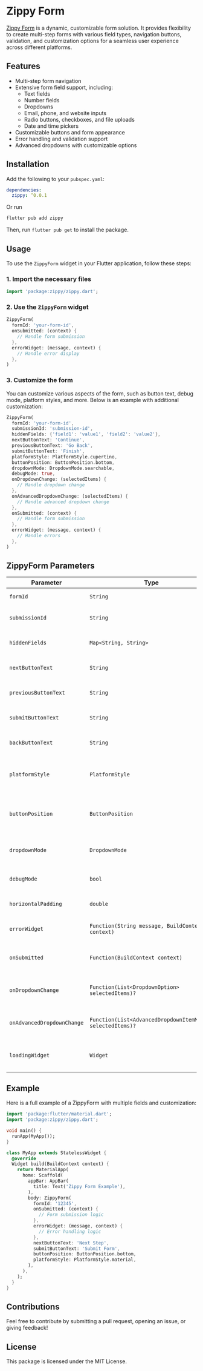 
# Zippy Form

[Zippy Form](https://zippyform.io) is a dynamic, customizable form solution. It provides flexibility to create multi-step forms with various field types, navigation buttons, validation, and customization options for a seamless user experience across different platforms.

## Features

- Multi-step form navigation
- Extensive form field support, including:
  - Text fields
  - Number fields
  - Dropdowns
  - Email, phone, and website inputs
  - Radio buttons, checkboxes, and file uploads
  - Date and time pickers
- Customizable buttons and form appearance
- Error handling and validation support
- Advanced dropdowns with customizable options

## Installation

Add the following to your `pubspec.yaml`:

```yaml
dependencies:
  zippy: ^0.0.1
```

Or run 

```bash
flutter pub add zippy
```

Then, run `flutter pub get` to install the package.

## Usage

To use the `ZippyForm` widget in your Flutter application, follow these steps:

### 1. Import the necessary files

```dart
import 'package:zippy/zippy.dart';
```

### 2. Use the `ZippyForm` widget

```dart
ZippyForm(
  formId: 'your-form-id',
  onSubmitted: (context) {
    // Handle form submission
  },
  errorWidget: (message, context) {
    // Handle error display
  },
)
```

### 3. Customize the form

You can customize various aspects of the form, such as button text, debug mode, platform styles, and more. Below is an example with additional customization:

```dart
ZippyForm(
  formId: 'your-form-id',
  submissionId: 'submission-id',
  hiddenFields: {'field1': 'value1', 'field2': 'value2'},
  nextButtonText: 'Continue',
  previousButtonText: 'Go Back',
  submitButtonText: 'Finish',
  platformStyle: PlatformStyle.cupertino,
  buttonPosition: ButtonPosition.bottom,
  dropdownMode: DropdownMode.searchable,
  debugMode: true,
  onDropdownChange: (selectedItems) {
    // Handle dropdown change
  },
  onAdvancedDropdownChange: (selectedItems) {
    // Handle advanced dropdown change
  },
  onSubmitted: (context) {
    // Handle form submission
  },
  errorWidget: (message, context) {
    // Handle errors
  },
)
```

## ZippyForm Parameters

| Parameter                | Type                                                   | Description                                                                                             |
|--------------------------|--------------------------------------------------------|---------------------------------------------------------------------------------------------------------|
| `formId`                 | `String`                                               | The unique identifier for the form.                                                                     |
| `submissionId`           | `String`                                               | The unique identifier for a submission. Default is an empty string.                                      |
| `hiddenFields`           | `Map<String, String>`                                  | Map of hidden fields that are sent with each form submission.                                            |
| `nextButtonText`         | `String`                                               | Text to display on the "Next" button. Default is "Next".                                                 |
| `previousButtonText`     | `String`                                               | Text to display on the "Previous" button. Default is "Previous".                                         |
| `submitButtonText`       | `String`                                               | Text to display on the "Submit" button. Default is "Submit".                                             |
| `backButtonText`         | `String`                                               | Text to display on the "Back" button. Default is "Back".                                                 |
| `platformStyle`          | `PlatformStyle`                                        | Platform-specific style for the form. Supports `PlatformStyle.material` and `PlatformStyle.cupertino`.   |
| `buttonPosition`         | `ButtonPosition`                                       | Position of the buttons. Options are `ButtonPosition.normal`, `ButtonPosition.top`, and `ButtonPosition.bottom`. |
| `dropdownMode`           | `DropdownMode`                                         | Mode for dropdown fields. Options are `DropdownMode.normal` and `DropdownMode.searchable`.               |
| `debugMode`              | `bool`                                                 | Enables or disables debug mode. Default is `false`.                                                      |
| `horizontalPadding`      | `double`                                               | Horizontal padding for the form layout. Default is `24`.                                                 |
| `errorWidget`            | `Function(String message, BuildContext context)`       | Function to handle error display when form submission fails.                                             |
| `onSubmitted`            | `Function(BuildContext context)`                       | Callback function to handle actions when the form is successfully submitted.                             |
| `onDropdownChange`       | `Function(List<DropdownOption> selectedItems)?`        | Callback function for handling changes in dropdown selection. Optional.                                  |
| `onAdvancedDropdownChange`| `Function(List<AdvancedDropdownItemModel> selectedItems)?`| Callback function for handling changes in advanced dropdown selection. Optional.                        |
| `loadingWidget`          | `Widget`                                               | Custom widget to display while the form is loading. Default is `LoadingWidget()`.                        |

## Example

Here is a full example of a ZippyForm with multiple fields and customization:

```dart
import 'package:flutter/material.dart';
import 'package:zippy/zippy.dart';

void main() {
  runApp(MyApp());
}

class MyApp extends StatelessWidget {
  @override
  Widget build(BuildContext context) {
    return MaterialApp(
      home: Scaffold(
        appBar: AppBar(
          title: Text('Zippy Form Example'),
        ),
        body: ZippyForm(
          formId: '12345',
          onSubmitted: (context) {
            // Form submission logic
          },
          errorWidget: (message, context) {
            // Error handling logic
          },
          nextButtonText: 'Next Step',
          submitButtonText: 'Submit Form',
          buttonPosition: ButtonPosition.bottom,
          platformStyle: PlatformStyle.material,
        ),
      ),
    );
  }
}
```

## Contributions

Feel free to contribute by submitting a pull request, opening an issue, or giving feedback!

## License

This package is licensed under the MIT License.